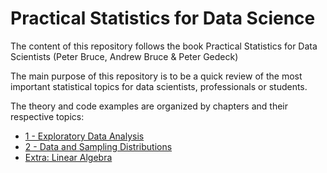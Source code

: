 # Practical Statistics for Data Science

The content of this repository follows the book Practical Statistics for Data Scientists (Peter Bruce, Andrew Bruce & Peter Gedeck) 

The main purpose of this repository is to be a quick review of the most important statistical topics for data scientists, professionals or students. 

The theory and code examples are organized by chapters and their respective topics:
- [1 - Exploratory Data Analysis](src/1-exploratory-data-analysis)
- [2 - Data and Sampling Distributions](src/2-data-and-sampling-distributions)
- [Extra: Linear Algebra](src/extra-linear-algebra)

